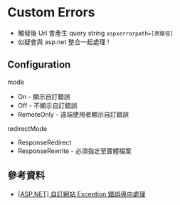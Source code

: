 # Custom Errors

-   觸發後 Url 會產生 query string `aspxerrorpath=[原路徑]`
-   似疑會與 asp.net 整合一起處理 !

## Configuration

mode

-   On - 顯示自訂錯誤
-   Off - 不顯示自訂錯誤
-   RemoteOnly - 遠端使用者顯示自訂錯誤

redirectMode

-   ResponseRedirect
-   ResponseRewrite - 必須指定至實體檔案

## 參考資料

-   [[ASP.NET] 自訂網站 Exception 錯誤導向處理](https://dotblogs.com.tw/joysdw12/2013/05/20/104561)

